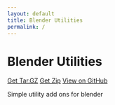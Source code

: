 ```yaml
---
layout: default
title: Blender Utilities
permalink: /
---
```


# Blender Utilities
[Get Tar.GZ](https://github.com/Cethric/Blender-Utilities/tarball/master)
[Get Zip](https://github.com/Cethric/Blender-Utilities/zipball/master)
[View on GitHub](https://github.com/Cethric/Blender-Utilities)

Simple utility add ons for blender